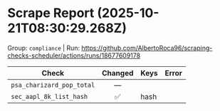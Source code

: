 # Scrape Report (2025-10-21T08:30:29.268Z)

Group: `compliance`  |  Run: https://github.com/AlbertoRoca96/scraping-checks-scheduler/actions/runs/18677609178

| Check | Changed | Keys | Error |
|---|:---:|:--|:--|
| `psa_charizard_pop_total` | — |  |  |
| `sec_aapl_8k_list_hash` | ✅ | hash |  |
